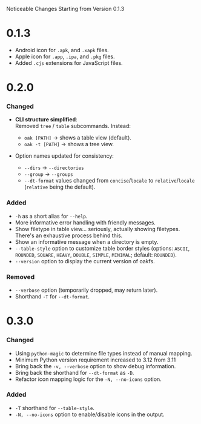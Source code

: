 Noticeable Changes Starting from Version 0.1.3

# 0.1.3

* Android icon for `.apk`, and `.xapk` files.
* Apple icon for `.app`, `.ipa`, and `.pkg` files.
* Added `.cjs` extensions for JavaScript files.

# 0.2.0

### Changed

- **CLI structure simplified**:  
  Removed `tree` / `table` subcommands. Instead:
    - `oak [PATH]` → shows a table view (default).
    - `oak -t [PATH]` → shows a tree view.

- Option names updated for consistency:
    - `--dirs` → `--directories`
    - `--group` → `--groups`
    - `--dt-format` values changed from `concise`/`locale` to `relative`/`locale` (`relative` being the default).

### Added

- `-h` as a short alias for `--help`.
- More informative error handling with friendly messages.
- Show filetype in table view... seriously, actually showing filetypes. There's an exhaustive process behind this.
- Show an informative message when a directory is empty.
- `--table-style` option to customize table border styles (options: `ASCII`, `ROUNDED`, `SQUARE`, `HEAVY`, `DOUBLE`,
  `SIMPLE`, `MINIMAL`; default: `ROUNDED`).
- `--version` option to display the current version of oakfs.

### Removed

- `--verbose` option (temporarily dropped, may return later).
- Shorthand `-T` for `--dt-format`.

# 0.3.0

### Changed

- Using `python-magic` to determine file types instead of manual mapping.
- Minimum Python version requirement increased to 3.12 from 3.11
- Bring back the `-v, --verbose` option to show debug information.
- Bring back the shorthand for `--dt-format` as `-D`.
- Refactor icon mapping logic for the `-N, --no-icons` option.

### Added

- `-T` shorthand for `--table-style`.
- `-N, --no-icons` option to enable/disable icons in the output.